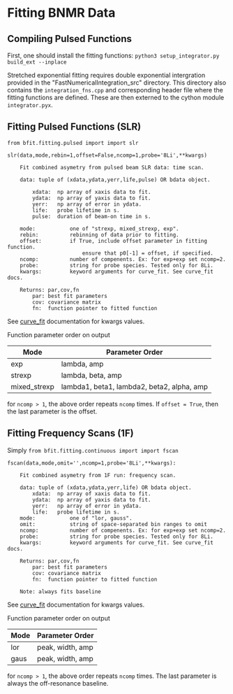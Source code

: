 # Fitting BNMR Data

## Compiling Pulsed Functions

First, one should install the fitting functions: `python3 setup_integrator.py build_ext --inplace` 

Stretched exponential fitting requires double exponential intergration provided in the "FastNumericalIntegration_src" directory. This directory also contains the `integration_fns.cpp` and corresponding header file where the fitting functions are defined. These are then externed to the cython module `integrator.pyx`. 

## Fitting Pulsed Functions (SLR)

`from bfit.fitting.pulsed import import slr` 

```text
slr(data,mode,rebin=1,offset=False,ncomp=1,probe='8Li',**kwargs)

    Fit combined asymetry from pulsed beam SLR data: time scan.

    data: tuple of (xdata,ydata,yerr,life,pulse) OR bdata object.

        xdata:  np array of xaxis data to fit.
        ydata:  np array of yaxis data to fit.
        yerr:   np array of error in ydata.
        life:   probe lifetime in s.
        pulse:  duration of beam-on time in s.

    mode:           one of "strexp, mixed_strexp, exp".
    rebin:          rebinning of data prior to fitting. 
    offset:         if True, include offset parameter in fitting function.
                        ensure that p0[-1] = offset, if specified. 
    ncomp:          number of compenents. Ex: for exp+exp set ncomp=2. 
    probe:          string for probe species. Tested only for 8Li. 
    kwargs:         keyword arguments for curve_fit. See curve_fit docs. 

    Returns: par,cov,fn
        par: best fit parameters
        cov: covariance matrix
        fn:  function pointer to fitted function
```

See [curve_fit](https://docs.scipy.org/doc/scipy/reference/generated/scipy.optimize.curve_fit.html) documentation for kwargs values. 

Function parameter order on output

| Mode | Parameter Order |
| -------- | -------- |
| exp     | lambda, amp |
| strexp     | lambda, beta, amp |
| mixed_strexp     | lambda1, beta1, lambda2, beta2, alpha, amp |

for `ncomp > 1`, the above order repeats `ncomp` times. If `offset = True`, then the last parameter is the offset. 

## Fitting Frequency Scans (1F)

Simply `from bfit.fitting.continuous import import fscan`

```text
fscan(data,mode,omit='',ncomp=1,probe='8Li',**kwargs):

    Fit combined asymetry from 1F run: frequency scan. 

    data: tuple of (xdata,ydata,yerr,life) OR bdata object.
        xdata:  np array of xaxis data to fit.
        ydata:  np array of yaxis data to fit.
        yerr:   np array of error in ydata.
        life:   probe lifetime in s.
    mode:           one of "lor, gauss".
    omit:           string of space-separated bin ranges to omit
    ncomp:          number of compenents. Ex: for exp+exp set ncomp=2. 
    probe:          string for probe species. Tested only for 8Li. 
    kwargs:         keyword arguments for curve_fit. See curve_fit docs. 

    Returns: par,cov,fn
        par: best fit parameters
        cov: covariance matrix
        fn:  function pointer to fitted function

    Note: always fits baseline

```

See [curve_fit](https://docs.scipy.org/doc/scipy/reference/generated/scipy.optimize.curve_fit.html) documentation for kwargs values. 

Function parameter order on output

| Mode | Parameter Order |
| -------- | -------- |
| lor     | peak, width, amp |
| gaus     | peak, width, amp |

for `ncomp > 1`, the above order repeats `ncomp` times. The last parameter is always the off-resonance baseline. 